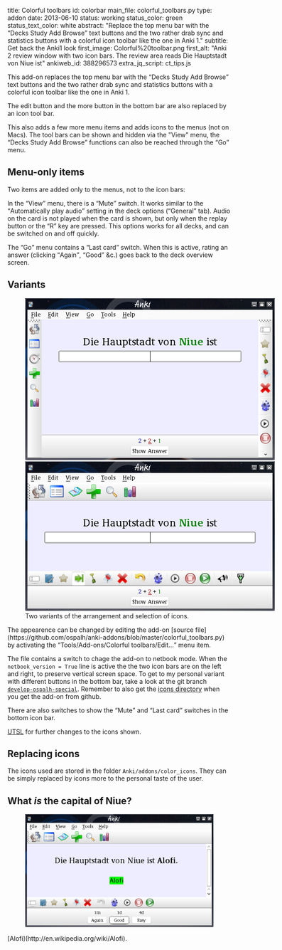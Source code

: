 title: Colorful toolbars
id: colorbar
main_file: colorful_toolbars.py
type: addon
date: 2013-06-10
status: working
status_color: green
status_text_color: white
abstract: "Replace the top menu bar with the <q>Decks Study Add Browse</q>
text buttons and the two rather drab sync and statistics buttons with
a colorful icon toolbar like the one in Anki 1."
subtitle: Get back the Anki1 look
first_image: Colorful%20toolbar.png
first_alt: "Anki 2 review window with two icon bars. The review area
reads Die Hauptstadt von Niue ist"
ankiweb_id: 388296573
extra_jq_script: ct_tips.js

This add-on replaces the top menu bar with the <q>Decks Study Add
Browse</q> text buttons and the two rather drab sync and statistics
buttons with a colorful icon toolbar like the one in Anki 1.

The edit button and the more button in the bottom bar are also
replaced by an icon tool bar.

This also adds a few more menu items and adds icons to the menus (not
on Macs).  The tool bars can be shown and hidden via the "View" menu,
the <q>Decks Study Add Browse</q> functions can also be reached
through the <q>Go</q> menu.

## Menu-only items

Two items are added only to the menus, not to the icon bars:

In the <q>View</q> menu, there is a <q>Mute</q> switch. It works similar to the
<q>Automatically play audio</q> setting in the deck options (<q>General</q>
tab). Audio on the card is not played when the card is shown, but only
when <span class="qtbase or_replay_button">the replay button or the
<q>R</q> key</span> are pressed. This options works for all decks, and can
be switched on and off quickly.

The <q>Go</q> menu contains a <q>Last card</q> switch. When this is active,
rating an answer (clicking <q>Again</q>, <q>Good</q> &c.) goes back to the deck
overview screen.


## Variants

<figure style="width:562px;" class="clear">
  <img src="images/toolbar%20netbook.png" alt="Now the icon tool bars
  are at the left and right sides.">
  <img src="images/toolbar%20ospalh.png" alt="A few different icons
  appear in the top and bottom tool bars.">
  <figcaption>
    Two variants of the arrangement and selection of icons.
  </figcaption>
</figure>
The appearence can be changed by editing the add-on
 [source file](https://github.com/ospalh/anki-addons/blob/master/colorful_toolbars.py)
 by activating the <q>Tools/Add-ons/Colorful toolbars/Edit...</q> menu
item.

The file contains a switch to chage the add-on to netbook mode. When
the `netbook_version = True` line is active the the two icon bars are
on the <span class="qtbase left_or_top">left</span> and right, to
preserve vertical screen space. To get to my personal variant with
different buttons in the bottom bar, take a look at the git branch
[`develop-ospalh-special`](https://github.com/ospalh/anki-addons/blob/develop-ospalh-special/colorful_toolbars.py). Remember
to also get the
[icons directory](https://github.com/ospalh/anki-addons/tree/develop-ospalh-special/color_icons)
when you get the add-on from github.

There are also switches to show the <q>Mute</q> and <q>Last card</q>
switches in the bottom icon bar.

[UTSL](http://www.jargon.net/jargonfile/u/UTSL.html) for further
changes to the icons shown.

## Replacing icons

The icons used are stored in the folder
`Anki/addons/color_icons`. They can be simply replaced by icons more to the
personal taste of the user.

## What *is* the capital of Niue?

<figure><img src="images/Niue%20Alofi.png" alt="Anki
2. The review area reads Die Hauptstadt von Niue ist Alofi"> </figure>
[Alofi](http://en.wikipedia.org/wiki/Alofi).
